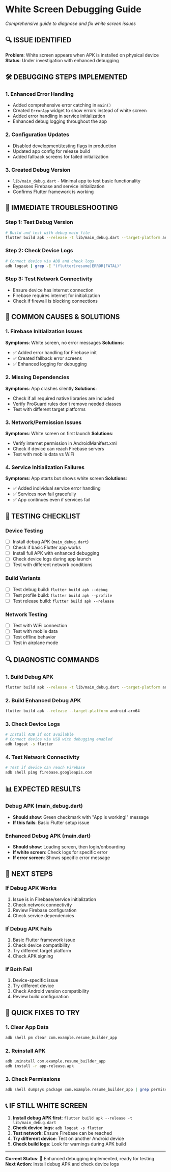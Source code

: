 # White Screen Debugging Guide

_Comprehensive guide to diagnose and fix white screen issues_

## 🔍 ISSUE IDENTIFIED

**Problem**: White screen appears when APK is installed on physical device
**Status**: Under investigation with enhanced debugging

## 🛠️ DEBUGGING STEPS IMPLEMENTED

### 1. Enhanced Error Handling

- Added comprehensive error catching in `main()`
- Created `ErrorApp` widget to show errors instead of white screen
- Added error handling in service initialization
- Enhanced debug logging throughout the app

### 2. Configuration Updates

- Disabled development/testing flags in production
- Updated app config for release build
- Added fallback screens for failed initialization

### 3. Created Debug Version

- `lib/main_debug.dart` - Minimal app to test basic functionality
- Bypasses Firebase and service initialization
- Confirms Flutter framework is working

## 🔧 IMMEDIATE TROUBLESHOOTING

### Step 1: Test Debug Version

```bash
# Build and test with debug main file
flutter build apk --release -t lib/main_debug.dart --target-platform android-arm64
```

### Step 2: Check Device Logs

```bash
# Connect device via ADB and check logs
adb logcat | grep -E "(flutter|resume|ERROR|FATAL)"
```

### Step 3: Test Network Connectivity

- Ensure device has internet connection
- Firebase requires internet for initialization
- Check if firewall is blocking connections

## 🚨 COMMON CAUSES & SOLUTIONS

### 1. Firebase Initialization Issues

**Symptoms**: White screen, no error messages
**Solutions**:

- ✅ Added error handling for Firebase init
- ✅ Created fallback error screens
- ✅ Enhanced logging for debugging

### 2. Missing Dependencies

**Symptoms**: App crashes silently
**Solutions**:

- Check if all required native libraries are included
- Verify ProGuard rules don't remove needed classes
- Test with different target platforms

### 3. Network/Permission Issues

**Symptoms**: White screen on first launch
**Solutions**:

- Verify internet permission in AndroidManifest.xml
- Check if device can reach Firebase servers
- Test with mobile data vs WiFi

### 4. Service Initialization Failures

**Symptoms**: App starts but shows white screen
**Solutions**:

- ✅ Added individual service error handling
- ✅ Services now fail gracefully
- ✅ App continues even if services fail

## 📱 TESTING CHECKLIST

### Device Testing

- [ ] Install debug APK (`main_debug.dart`)
- [ ] Check if basic Flutter app works
- [ ] Install full APK with enhanced debugging
- [ ] Check device logs during app launch
- [ ] Test with different network conditions

### Build Variants

- [ ] Test debug build: `flutter build apk --debug`
- [ ] Test profile build: `flutter build apk --profile`
- [ ] Test release build: `flutter build apk --release`

### Network Testing

- [ ] Test with WiFi connection
- [ ] Test with mobile data
- [ ] Test offline behavior
- [ ] Test in airplane mode

## 🔍 DIAGNOSTIC COMMANDS

### 1. Build Debug APK

```bash
flutter build apk --release -t lib/main_debug.dart --target-platform android-arm64
```

### 2. Build Enhanced Debug APK

```bash
flutter build apk --release --target-platform android-arm64
```

### 3. Check Device Logs

```bash
# Install ADB if not available
# Connect device via USB with debugging enabled
adb logcat -s flutter
```

### 4. Test Network Connectivity

```bash
# Test if device can reach Firebase
adb shell ping firebase.googleapis.com
```

## 📊 EXPECTED RESULTS

### Debug APK (main_debug.dart)

- **Should show**: Green checkmark with "App is working!" message
- **If this fails**: Basic Flutter setup issue

### Enhanced Debug APK (main.dart)

- **Should show**: Loading screen, then login/onboarding
- **If white screen**: Check logs for specific error
- **If error screen**: Shows specific error message

## 🎯 NEXT STEPS

### If Debug APK Works

1. Issue is in Firebase/service initialization
2. Check network connectivity
3. Review Firebase configuration
4. Check service dependencies

### If Debug APK Fails

1. Basic Flutter framework issue
2. Check device compatibility
3. Try different target platform
4. Check APK signing

### If Both Fail

1. Device-specific issue
2. Try different device
3. Check Android version compatibility
4. Review build configuration

## 🔧 QUICK FIXES TO TRY

### 1. Clear App Data

```bash
adb shell pm clear com.example.resume_builder_app
```

### 2. Reinstall APK

```bash
adb uninstall com.example.resume_builder_app
adb install -r app-release.apk
```

### 3. Check Permissions

```bash
adb shell dumpsys package com.example.resume_builder_app | grep permission
```

## 📞 IF STILL WHITE SCREEN

1. **Install debug APK first**: `flutter build apk --release -t lib/main_debug.dart`
2. **Check device logs**: `adb logcat -s flutter`
3. **Test network**: Ensure Firebase can be reached
4. **Try different device**: Test on another Android device
5. **Check build logs**: Look for warnings during APK build

---

**Current Status**: 🔧 Enhanced debugging implemented, ready for testing
**Next Action**: Install debug APK and check device logs
